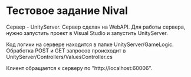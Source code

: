 # Тестовое задание Nival

Сервер - UnityServer.
Сервер сделан на WebAPI. Для работы сервера, нужно запустить проект в Visual Studio и запустить UnityServer.

Код логики на сервере находится в папке UnityServer/GameLogic.
Обработка POST и GET запросов происходит в UnityServer/Controllers/ValuesController.cs

Клиент обращается к серверу по "http://localhost:60006”.
